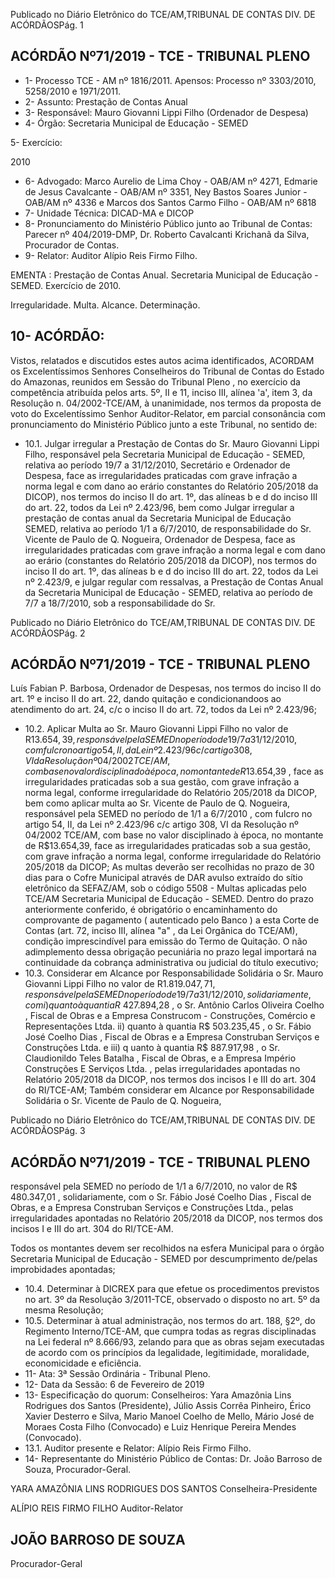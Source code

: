 Publicado  no  Diário  Eletrônico do TCE/AM,TRIBUNAL DE CONTAS DIV. DE ACÓRDÃOSPág. 1

## ACÓRDÃO Nº71/2019 - TCE - TRIBUNAL PLENO

- 1- Processo TCE - AM nº 1816/2011. Apensos: Processo nº  3303/2010, 5258/2010 e 1971/2011.
- 2- Assunto: Prestação de Contas Anual
- 3- Responsável: Mauro Giovanni Lippi Filho (Ordenador de Despesa)
- 4- Órgão: Secretaria Municipal de Educação - SEMED

5- Exercício:

2010

- 6- Advogado: Marco  Aurelio  de  Lima  Choy  -  OAB/AM  nº  4271,  Edmarie  de  Jesus Cavalcante - OAB/AM nº 3351, Ney Bastos Soares Junior - OAB/AM nº 4336 e Marcos dos Santos Carmo Filho - OAB/AM nº 6818
- 7- Unidade Técnica: DICAD-MA e DICOP
- 8- Pronunciamento  do  Ministério  Público  junto  ao  Tribunal  de  Contas: Parecer  nº 404/2019-DMP, Dr. Roberto Cavalcanti Krichanã da Silva, Procurador de Contas.
- 9- Relator: Auditor Alípio Reis Firmo Filho.

EMENTA :  Prestação  de  Contas  Anual.  Secretaria Municipal  de  Educação  -  SEMED.  Exercício  de 2010.

Irregularidade. Multa. Alcance. Determinação.

## 10-  ACÓRDÃO:

Vistos, relatados e discutidos estes autos acima identificados, ACORDAM os Excelentíssimos Senhores Conselheiros do Tribunal de Contas do Estado do Amazonas, reunidos em Sessão do Tribunal Pleno , no exercício da competência atribuída pelos arts. 5º, II e 11, inciso III, alínea 'a', item 3, da Resolução n. 04/2002-TCE/AM, à unanimidade, nos  termos  da  proposta  de  voto  do  Excelentíssimo  Senhor  Auditor-Relator,  em  parcial consonância com pronunciamento do Ministério Público junto a este Tribunal, no sentido de:

- 10.1. Julgar irregular a Prestação de Contas do Sr. Mauro Giovanni Lippi Filho, responsável  pela Secretaria  Municipal  de  Educação  -  SEMED, relativa  ao  período  19/7  a  31/12/2010, Secretário  e  Ordenador  de Despesa,  face  as  irregularidades  praticadas  com  grave  infração  a norma legal e com dano ao erário constantes do Relatório 205/2018 da DICOP), nos termos do inciso II do art. 1º, das alíneas b e d do inciso III do  art.  22,  todos  da  Lei  nº  2.423/96,  bem  como Julgar  irregular a prestação  de  contas  anual  da  Secretaria  Municipal  de  Educação  SEMED, relativa ao período 1/1 a 6/7/2010, de responsabilidade do Sr. Vicente  de  Paulo  de  Q.  Nogueira, Ordenador  de  Despesa,  face  as irregularidades  praticadas  com  grave  infração  a  norma  legal  e  com dano  ao  erário  (constantes  do  Relatório  205/2018  da  DICOP),  nos termos do inciso II do art. 1º, das alíneas b e d do inciso III do art. 22, todos da Lei nº 2.423/9, e julgar regular com ressalvas, a Prestação de  Contas  Anual  da  Secretaria  Municipal  de  Educação  -  SEMED, relativa ao período de 7/7 a 18/7/2010, sob a responsabilidade do Sr.

Publicado  no  Diário  Eletrônico do TCE/AM,TRIBUNAL DE CONTAS DIV. DE ACÓRDÃOSPág. 2

## ACÓRDÃO Nº71/2019 - TCE - TRIBUNAL PLENO

Luís  Fabian  P.  Barbosa, Ordenador  de  Despesas,  nos  termos  do inciso II do art. 1º e inciso II do art. 22, dando quitação e condicionandoos ao atendimento do art. 24, c/c o inciso II do art. 72, todos da Lei nº 2.423/96;

- 10.2. Aplicar Multa ao Sr. Mauro Giovanni Lippi Filho no valor de R$13.654,39 , responsável pela SEMED  no  período  de  19/7 a 31/12/2010 , com fulcro no artigo 54, II, da Lei nº 2.423/96 c/c artigo 308, VI da Resolução nº 04/2002 TCE/AM, com base no valor disciplinado à época, no montante de R$13.654,39 , face as irregularidades praticadas sob a sua  gestão, com  grave  infração a norma  legal, conforme irregularidade  do  Relatório  205/2018  da  DICOP,  bem  como aplicar multa ao Sr.  Vicente  de  Paulo  de  Q.  Nogueira, responsável  pela SEMED no período de 1/1 a 6/7/2010 , com fulcro no artigo 54, II, da Lei nº  2.423/96  c/c  artigo  308,  VI  da  Resolução  nº  04/2002  TCE/AM,  com base no valor disciplinado à época, no montante de R$13.654,39, face as  irregularidades  praticadas  sob  a  sua  gestão,  com  grave  infração  a norma legal, conforme irregularidade do Relatório 205/2018 da DICOP; As  multas deverão ser  recolhidas  no  prazo  de  30  dias  para  o  Cofre Municipal através de DAR  avulso  extraído do sítio eletrônico da SEFAZ/AM,  sob  o  código  5508  -  Multas  aplicadas  pelo  TCE/AM  Secretaria Municipal de Educação - SEMED. Dentro do prazo anteriormente conferido, é obrigatório o encaminhamento  do  comprovante  de  pagamento  ( autenticado pelo Banco )  a  esta  Corte  de  Contas  (art.  72,  inciso  III,  alínea  "a"  ,  da  Lei Orgânica do TCE/AM), condição imprescindível para emissão do Termo de Quitação. O não adimplemento dessa obrigação pecuniária no prazo legal importará na continuidade da cobrança administrativa ou judicial do título executivo;
- 10.3. Considerar em Alcance por Responsabilidade Solidária o Sr. Mauro Giovanni  Lippi  Filho no  valor  de R$1.819.047,71 ,  responsável  pela SEMED no período de 19/7 a 31/12/2010, solidariamente, com  i) quanto à quantia R$ 427.894,28 , o Sr. Antônio Carlos Oliveira Coelho , Fiscal de Obras  e a Empresa  Construcom  -  Construções,  Comércio  e Representações Ltda. ii) quanto à quantia R$ 503.235,45 ,  o Sr.  Fábio José Coelho Dias , Fiscal de Obras e a  Empresa Construban Serviços e Construções Ltda. e iii) q uanto à quantia R$ 887.917,98 , o Sr. Claudionildo  Teles  Batalha ,  Fiscal  de  Obras,  e  a  Empresa  Império Construções E Serviços Ltda. , pelas irregularidades apontadas no Relatório 205/2018 da DICOP, nos termos dos incisos I e III do art. 304 do RI/TCE-AM; Também considerar em Alcance por Responsabilidade Solidária o Sr.  Vicente de Paulo de Q. Nogueira,

Publicado  no  Diário  Eletrônico do TCE/AM,TRIBUNAL DE CONTAS DIV. DE ACÓRDÃOSPág. 3

## ACÓRDÃO Nº71/2019 - TCE - TRIBUNAL PLENO

responsável pela SEMED no período de 1/1 a 6/7/2010, no valor de R$ 480.347,01 ,  solidariamente, com o Sr. Fábio José Coelho Dias ,  Fiscal de Obras, e a Empresa Construban Serviços e Construções Ltda., pelas irregularidades apontadas no Relatório 205/2018 da DICOP, nos termos dos incisos I e III do art. 304 do RI/TCE-AM.

Todos os  montantes  devem  ser  recolhidos  na  esfera  Municipal  para  o órgão Secretaria Municipal de Educação - SEMED por descumprimento de/pelas improbidades apontadas;

- 10.4. Determinar à DICREX para que efetue os procedimentos previstos no art.  3º  da  Resolução  3/2011-TCE,  observado o  disposto  no  art.  5º  da mesma Resolução;
- 10.5. Determinar à  atual  administração,  nos  termos  do  art.  188,  §2º,  do Regimento Interno/TCE-AM,  que  cumpra  todas  as  regras  disciplinadas na Lei federal nº 8.666/93, zelando para que as obras sejam executadas de  acordo  com  os  princípios  da  legalidade,  legitimidade,  moralidade, economicidade e eficiência.
- 11-  Ata: 3ª Sessão Ordinária - Tribunal Pleno.
- 12-  Data da Sessão: 6 de Fevereiro de 2019
- 13-  Especificação  do  quorum: Conselheiros: Yara  Amazônia  Lins  Rodrigues  dos Santos (Presidente), Júlio Assis Corrêa Pinheiro, Érico Xavier Desterro e Silva, Mario Manoel  Coelho  de  Mello,  Mário  José  de  Moraes  Costa  Filho  (Convocado)  e  Luiz Henrique Pereira Mendes (Convocado).
- 13.1. Auditor presente e Relator: Alípio Reis Firmo Filho.
- 14-  Representante  do  Ministério  Público  de  Contas: Dr. João  Barroso  de  Souza, Procurador-Geral.

YARA AMAZÔNIA LINS RODRIGUES DOS SANTOS Conselheira-Presidente

ALÍPIO REIS FIRMO FILHO Auditor-Relator

## JOÃO BARROSO DE SOUZA

Procurador-Geral